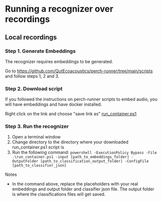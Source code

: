 # Running a recognizer over recordings

## Local recordings

### Step 1. Generate Embeddings

The recognizer requires embeddings to be generated. 

Go to https://github.com/QutEcoacoustics/perch-runner/tree/main/scripts and follow steps 1, 2 and 3. 


### Step 2. Download script

If you followed the instructions on perch-runner scripts to embed audio, you will have embeddings and have docker installed. 

Right click on the link and choose "save link as"
<a href="https://raw.githubusercontent.com/QutEcoacoustics/lmr/main/scripts/run_container.ps1" download>run_container.ps1</a>


### Step 3. Run the recognizer

1. Open a terminal window
2. Change directory to the directory where your downloaded run_container.ps1 script is
3. Run the following command:
   `powershell -ExecutionPolicy Bypass -File .\run_container.ps1 -input [path_to_embeddings_folder] -OutputFolder [path_to_classification_output_folder] -ConfigFile [path_to_classifier_json]`


Notes
- In the command above, replace the placeholders with your real embeddings and output folder and classifier json file. The output folder is where the classifications files will get saved.